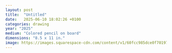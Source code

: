 ```yaml
---
layout: post
title:  "Untitled"
date:   2025-06-10 18:02:26 +0100
categories: drawing
year: "2025"
medium: "Colored pencil on board"
dimensions: "8.5 x 11 in."
image: https://images.squarespace-cdn.com/content/v1/60fcc985dce0f701975ed91d/1718379206177-ADQ4GK2NZMCULL5Y4RSV/eggat.jpg?format=1500w
---
```

